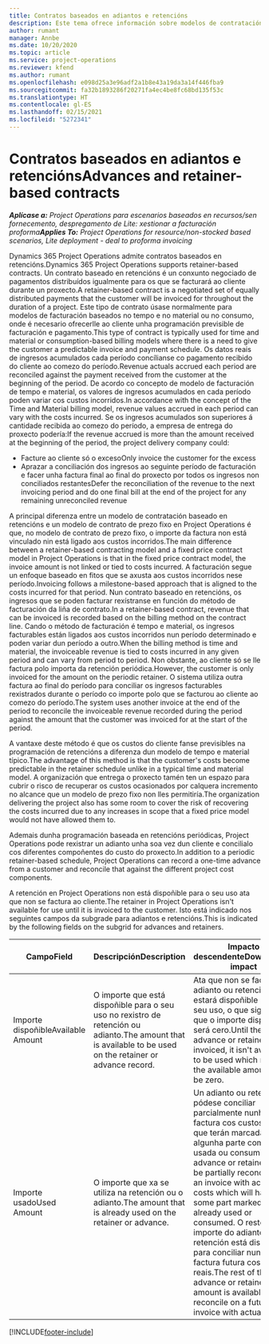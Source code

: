 ```yaml
---
title: Contratos baseados en adiantos e retencións
description: Este tema ofrece información sobre modelos de contratación baseados en retencións e adiantos en Project Operations.
author: rumant
manager: Annbe
ms.date: 10/20/2020
ms.topic: article
ms.service: project-operations
ms.reviewer: kfend
ms.author: rumant
ms.openlocfilehash: e098d25a3e96adf2a1b8e43a19da3a14f446fba9
ms.sourcegitcommit: fa32b1893286f20271fa4ec4be8fc68bd135f53c
ms.translationtype: HT
ms.contentlocale: gl-ES
ms.lasthandoff: 02/15/2021
ms.locfileid: "5272341"
---
```

# <a name="advances-and-retainer-based-contracts"></a><span data-ttu-id="08ac9-103">Contratos baseados en adiantos e retencións</span><span class="sxs-lookup"><span data-stu-id="08ac9-103">Advances and retainer-based contracts</span></span>


<span data-ttu-id="08ac9-104">_**Aplícase a:** Project Operations para escenarios baseados en recursos/sen fornecemento, despregamento de Lite: xestionar a facturación proforma_</span><span class="sxs-lookup"><span data-stu-id="08ac9-104">_**Applies To:** Project Operations for resource/non-stocked based scenarios, Lite deployment - deal to proforma invoicing_</span></span>

<span data-ttu-id="08ac9-105">Dynamics 365 Project Operations admite contratos baseados en retencións.</span><span class="sxs-lookup"><span data-stu-id="08ac9-105">Dynamics 365 Project Operations supports retainer-based contracts.</span></span> <span data-ttu-id="08ac9-106">Un contrato baseado en retencións é un conxunto negociado de pagamentos distribuídos igualmente para os que se facturará ao cliente durante un proxecto.</span><span class="sxs-lookup"><span data-stu-id="08ac9-106">A retainer-based contract is a negotiated set of equally distributed payments that the customer will be invoiced for throughout the duration of a project.</span></span> <span data-ttu-id="08ac9-107">Este tipo de contrato úsase normalmente para modelos de facturación baseados no tempo e no material ou no consumo, onde é necesario ofrecerlle ao cliente unha programación previsible de facturación e pagamento.</span><span class="sxs-lookup"><span data-stu-id="08ac9-107">This type of contract is typically used for time and material or consumption-based billing models where there is a need to give the customer a predictable invoice and payment schedule.</span></span> <span data-ttu-id="08ac9-108">Os datos reais de ingresos acumulados cada período concílianse co pagamento recibido do cliente ao comezo do período.</span><span class="sxs-lookup"><span data-stu-id="08ac9-108">Revenue actuals accrued each period are reconciled against the payment received from the customer at the beginning of the period.</span></span> <span data-ttu-id="08ac9-109">De acordo co concepto de modelo de facturación de tempo e material, os valores de ingresos acumulados en cada período poden variar cos custos incorridos.</span><span class="sxs-lookup"><span data-stu-id="08ac9-109">In accordance with the concept of the Time and Material billing model, revenue values accrued in each period can vary with the costs incurred.</span></span> <span data-ttu-id="08ac9-110">Se os ingresos acumulados son superiores á cantidade recibida ao comezo do período, a empresa de entrega do proxecto podería:</span><span class="sxs-lookup"><span data-stu-id="08ac9-110">If the revenue accrued is more than the amount received at the beginning of the period, the project delivery company could:</span></span>

- <span data-ttu-id="08ac9-111">Facture ao cliente só o exceso</span><span class="sxs-lookup"><span data-stu-id="08ac9-111">Only invoice the customer for the excess</span></span> 
- <span data-ttu-id="08ac9-112">Aprazar a conciliación dos ingresos ao seguinte período de facturación e facer unha factura final ao final do proxecto por todos os ingresos non conciliados restantes</span><span class="sxs-lookup"><span data-stu-id="08ac9-112">Defer the reconciliation of the revenue to the next invoicing period and do one final bill at the end of the project for any remaining unreconciled revenue</span></span>

<span data-ttu-id="08ac9-113">A principal diferenza entre un modelo de contratación baseado en retencións e un modelo de contrato de prezo fixo en Project Operations é que, no modelo de contrato de prezo fixo, o importe da factura non está vinculado nin está ligado aos custos incorridos.</span><span class="sxs-lookup"><span data-stu-id="08ac9-113">The main difference between a retainer-based contracting model and a fixed price contract model in Project Operations is that in the fixed price contract model, the invoice amount is not linked or tied to costs incurred.</span></span> <span data-ttu-id="08ac9-114">A facturación segue un enfoque baseado en fitos que se axusta aos custos incorridos nese período.</span><span class="sxs-lookup"><span data-stu-id="08ac9-114">Invoicing follows a milestone-based approach that is aligned to the costs incurred for that period.</span></span> <span data-ttu-id="08ac9-115">Nun contrato baseado en retencións, os ingresos que se poden facturar rexístranse en función do método de facturación da liña de contrato.</span><span class="sxs-lookup"><span data-stu-id="08ac9-115">In a retainer-based contract, revenue that can be invoiced is recorded based on the billing method on the contract line.</span></span> <span data-ttu-id="08ac9-116">Cando o método de facturación é tempo e material, os ingresos facturables están ligados aos custos incorridos nun período determinado e poden variar dun período a outro.</span><span class="sxs-lookup"><span data-stu-id="08ac9-116">When the billing method is time and material, the invoiceable revenue is tied to costs incurred in any given period and can vary from period to period.</span></span> <span data-ttu-id="08ac9-117">Non obstante, ao cliente só se lle factura polo importa da retención periódica.</span><span class="sxs-lookup"><span data-stu-id="08ac9-117">However, the customer is only invoiced for the amount on the periodic retainer.</span></span> <span data-ttu-id="08ac9-118">O sistema utiliza outra factura ao final do período para conciliar os ingresos facturables rexistrados durante o período co importe polo que se facturou ao cliente ao comezo do período.</span><span class="sxs-lookup"><span data-stu-id="08ac9-118">The system uses another invoice at the end of the period to reconcile the invoiceable revenue recorded during the period against the amount that the customer was invoiced for at the start of the period.</span></span>

<span data-ttu-id="08ac9-119">A vantaxe deste método é que os custos do cliente fanse previsibles na programación de retencións a diferenza dun modelo de tempo e material típico.</span><span class="sxs-lookup"><span data-stu-id="08ac9-119">The advantage of this method is that the customer's costs become predictable in the retainer schedule unlike in a typical time and material model.</span></span> <span data-ttu-id="08ac9-120">A organización que entrega o proxecto tamén ten un espazo para cubrir o risco de recuperar os custos ocasionados por calquera incremento no alcance que un modelo de prezo fixo non lles permitiría.</span><span class="sxs-lookup"><span data-stu-id="08ac9-120">The organization delivering the project also has some room to cover the risk of recovering the costs incurred due to any increases in scope that a fixed price model would not have allowed them to.</span></span>

<span data-ttu-id="08ac9-121">Ademais dunha programación baseada en retencións periódicas, Project Operations pode rexistrar un adianto unha soa vez dun cliente e concilialo cos diferentes compoñentes do custo do proxecto.</span><span class="sxs-lookup"><span data-stu-id="08ac9-121">In addition to a periodic retainer-based schedule, Project Operations can record a one-time advance from a customer and reconcile that against the different project cost components.</span></span>

<span data-ttu-id="08ac9-122">A retención en Project Operations non está dispoñible para o seu uso ata que non se factura ao cliente.</span><span class="sxs-lookup"><span data-stu-id="08ac9-122">The retainer in Project Operations isn't available for use until it is invoiced to the customer.</span></span> <span data-ttu-id="08ac9-123">Isto está indicado nos seguintes campos da subgrade para adiantos e retencións.</span><span class="sxs-lookup"><span data-stu-id="08ac9-123">This is indicated by the following fields on the subgrid for advances and retainers.</span></span>

| <span data-ttu-id="08ac9-124">Campo</span><span class="sxs-lookup"><span data-stu-id="08ac9-124">Field</span></span> | <span data-ttu-id="08ac9-125">Descripción</span><span class="sxs-lookup"><span data-stu-id="08ac9-125">Description</span></span> | <span data-ttu-id="08ac9-126">Impacto descendente</span><span class="sxs-lookup"><span data-stu-id="08ac9-126">Downstream impact</span></span> |
| --- | --- | --- |
| <span data-ttu-id="08ac9-127">Importe dispoñible</span><span class="sxs-lookup"><span data-stu-id="08ac9-127">Available Amount</span></span> | <span data-ttu-id="08ac9-128">O importe que está dispoñible para o seu uso no rexistro de retención ou adianto.</span><span class="sxs-lookup"><span data-stu-id="08ac9-128">The amount that is available to be used on the retainer or advance record.</span></span> | <span data-ttu-id="08ac9-129">Ata que non se facture o adianto ou retención, non estará dispoñible para o seu uso, o que significa que o importe dispoñible será cero.</span><span class="sxs-lookup"><span data-stu-id="08ac9-129">Until the advance or retainer is invoiced, it isn't available to be used which means the available amount will be zero.</span></span> |
| <span data-ttu-id="08ac9-130">Importe usado</span><span class="sxs-lookup"><span data-stu-id="08ac9-130">Used Amount</span></span> | <span data-ttu-id="08ac9-131">O importe que xa se utiliza na retención ou o adianto.</span><span class="sxs-lookup"><span data-stu-id="08ac9-131">The amount that is already used on the retainer or advance.</span></span> | <span data-ttu-id="08ac9-132">Un adianto ou retención pódese conciliar parcialmente nunha factura cos custos reais, que terán marcada algunha parte como xa usada ou consumida.</span><span class="sxs-lookup"><span data-stu-id="08ac9-132">An advance or retainer can be partially reconciled on an invoice with actual costs which will have some part marked as already used or consumed.</span></span> <span data-ttu-id="08ac9-133">O resto do importe do adianto ou retención está dispoñible para conciliar nunha factura futura cos custos reais.</span><span class="sxs-lookup"><span data-stu-id="08ac9-133">The rest of the advance or retainer amount is available to reconcile on a future invoice with actual costs.</span></span> |


[!INCLUDE[footer-include](../../includes/footer-banner.md)]